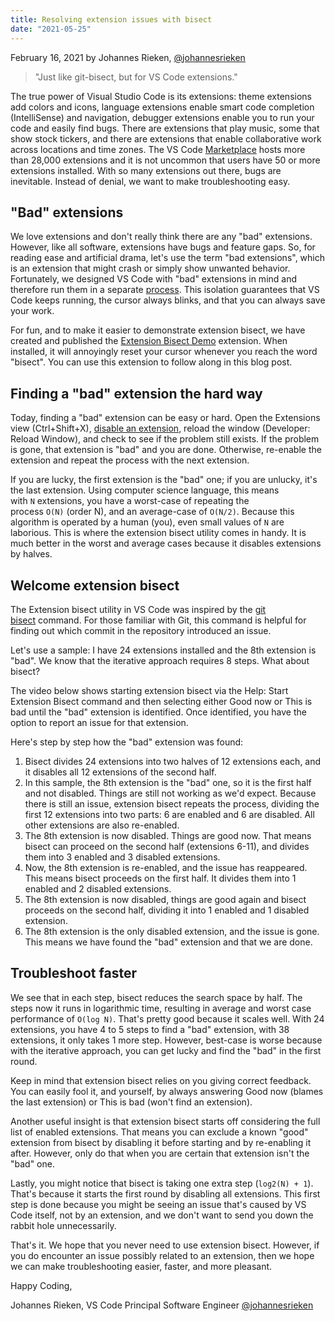 ```yaml
---
title: Resolving extension issues with bisect
date: "2021-05-25"
---
```


February 16, 2021 by Johannes Rieken, [@johannesrieken](https://twitter.com/johannesrieken)

> "Just like git-bisect, but for VS Code extensions."

The true power of Visual Studio Code is its extensions: theme extensions add colors and icons, language extensions enable smart code completion (IntelliSense) and navigation, debugger extensions enable you to run your code and easily find bugs. There are extensions that play music, some that show stock tickers, and there are extensions that enable collaborative work across locations and time zones. The VS Code [Marketplace](https://marketplace.visualstudio.com/vscode) hosts more than 28,000 extensions and it is not uncommon that users have 50 or more extensions installed. With so many extensions out there, bugs are inevitable. Instead of denial, we want to make troubleshooting easy.

## "Bad" extensions

We love extensions and don't really think there are any "bad" extensions. However, like all software, extensions have bugs and feature gaps. So, for reading ease and artificial drama, let's use the term "bad extensions", which is an extension that might crash or simply show unwanted behavior. Fortunately, we designed VS Code with "bad" extensions in mind and therefore run them in a separate [process](https://code.visualstudio.com/api/advanced-topics/extension-host). This isolation guarantees that VS Code keeps running, the cursor always blinks, and that you can always save your work.

For fun, and to make it easier to demonstrate extension bisect, we have created and published the [Extension Bisect Demo](https://marketplace.visualstudio.com/items?itemName=jrieken.bisectdemo) extension. When installed, it will annoyingly reset your cursor whenever you reach the word "bisect". You can use this extension to follow along in this blog post.

## Finding a "bad" extension the hard way

Today, finding a "bad" extension can be easy or hard. Open the Extensions view (Ctrl+Shift+X), [disable an extension](https://code.visualstudio.com/docs/editor/extension-marketplace#_disable-an-extension), reload the window (Developer: Reload Window), and check to see if the problem still exists. If the problem is gone, that extension is "bad" and you are done. Otherwise, re-enable the extension and repeat the process with the next extension.

If you are lucky, the first extension is the "bad" one; if you are unlucky, it's the last extension. Using computer science language, this means with `N` extensions, you have a worst-case of repeating the process `O(N)` (order N), and an average-case of `O(N/2)`. Because this algorithm is operated by a human (you), even small values of `N` are laborious. This is where the extension bisect utility comes in handy. It is much better in the worst and average cases because it disables extensions by halves.

## Welcome extension bisect

The Extension bisect utility in VS Code was inspired by the [git bisect](https://git-scm.com/docs/git-bisect) command. For those familiar with Git, this command is helpful for finding out which commit in the repository introduced an issue.

Let's use a sample: I have 24 extensions installed and the 8th extension is "bad". We know that the iterative approach requires 8 steps. What about bisect?

The video below shows starting extension bisect via the Help: Start Extension Bisect command and then selecting either Good now or This is bad until the "bad" extension is identified. Once identified, you have the option to report an issue for that extension.

Here's step by step how the "bad" extension was found:

1. Bisect divides 24 extensions into two halves of 12 extensions each, and it disables all 12 extensions of the second half.
2. In this sample, the 8th extension is the "bad" one, so it is the first half and not disabled. Things are still not working as we'd expect. Because there is still an issue, extension bisect repeats the process, dividing the first 12 extensions into two parts: 6 are enabled and 6 are disabled. All other extensions are also re-enabled.
3. The 8th extension is now disabled. Things are good now. That means bisect can proceed on the second half (extensions 6-11), and divides them into 3 enabled and 3 disabled extensions.
4. Now, the 8th extension is re-enabled, and the issue has reappeared. This means bisect proceeds on the first half. It divides them into 1 enabled and 2 disabled extensions.
5. The 8th extension is now disabled, things are good again and bisect proceeds on the second half, dividing it into 1 enabled and 1 disabled extension.
6. The 8th extension is the only disabled extension, and the issue is gone. This means we have found the "bad" extension and that we are done.

## Troubleshoot faster

We see that in each step, bisect reduces the search space by half. The steps now it runs in logarithmic time, resulting in average and worst case performance of `O(log N)`. That's pretty good because it scales well. With 24 extensions, you have 4 to 5 steps to find a "bad" extension, with 38 extensions, it only takes 1 more step. However, best-case is worse because with the iterative approach, you can get lucky and find the "bad" in the first round.

Keep in mind that extension bisect relies on you giving correct feedback. You can easily fool it, and yourself, by always answering Good now (blames the last extension) or This is bad (won't find an extension).

Another useful insight is that extension bisect starts off considering the full list of enabled extensions. That means you can exclude a known "good" extension from bisect by disabling it before starting and by re-enabling it after. However, only do that when you are certain that extension isn't the "bad" one.

Lastly, you might notice that bisect is taking one extra step (`log2(N) + 1`). That's because it starts the first round by disabling all extensions. This first step is done because you might be seeing an issue that's caused by VS Code itself, not by an extension, and we don't want to send you down the rabbit hole unnecessarily.

That's it. We hope that you never need to use extension bisect. However, if you do encounter an issue possibly related to an extension, then we hope we can make troubleshooting easier, faster, and more pleasant.

Happy Coding,

Johannes Rieken, VS Code Principal Software Engineer [@johannesrieken](https://twitter.com/johannesrieken)

